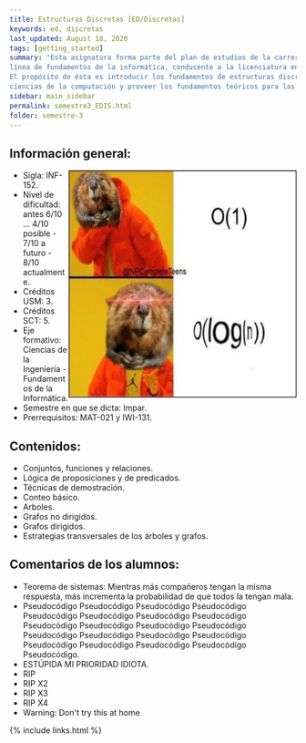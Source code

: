 ```yaml
---
title: Estructuras Discretas [ED/Discretas]
keywords: ed, discretas
last_updated: August 18, 2020
tags: [getting_started]
summary: "Esta asignatura forma parte del plan de estudios de la carrera Ingeniería Civil Informática en la
línea de fundamentos de la informática, conducente a la licenciatura en Ciencias de la Ingeniería.
El propósito de ésta es introducir los fundamentos de estructuras discretas en su aplicación a las
ciencias de la computación y proveer los fundamentos teóricos para las asignaturas posteriores."
sidebar: main_sidebar
permalink: semestre3_EDIS.html
folder: semestre-3
---
```


## Información general:

<img align= "right" width= "400" height= "400" src= "images/semestre-3/discretas-meme1.jpg">

- Sigla: INF-152.
- Nivel de dificultad: antes 6/10 ... 4/10 posible - 7/10 a futuro - 8/10 actualmente.
- Créditos USM: 3.
- Créditos SCT: 5.
- Eje formativo:  Ciencias de la Ingeniería - Fundamentos de la Informática.
- Semestre en que se dicta: Impar.
- Prerrequisitos: MAT-021 y IWI-131.

## Contenidos:

- Conjuntos, funciones y relaciones.
- Lógica de proposiciones y de predicados.
- Técnicas de demostración.
- Conteo básico.
- Arboles.
- Grafos no dirigidos.
- Grafos dirigidos.
- Estrategias transversales de los árboles y grafos.

## Comentarios de los alumnos:

- Teorema de sistemas: Mientras más compañeros tengan la misma respuesta, más incrementa la probabilidad de que todos la tengan mala.
- Pseudocódigo Pseudocódigo Pseudocódigo Pseudocódigo Pseudocódigo Pseudocódigo Pseudocódigo Pseudocódigo Pseudocódigo Pseudocódigo Pseudocódigo Pseudocódigo Pseudocódigo Pseudocódigo Pseudocódigo Pseudocódigo Pseudocódigo Pseudocódigo Pseudocódigo Pseudocódigo Pseudocódigo.
- ESTÚPIDA MI PRIORIDAD IDIOTA.
- RIP
- RIP X2
- RIP X3
- RIP X4
- Warning: Don't try this at home

{% include links.html %}

